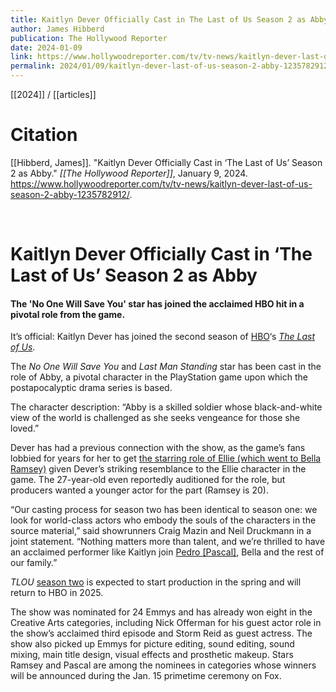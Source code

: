 ```yaml
---
title: Kaitlyn Dever Officially Cast in The Last of Us Season 2 as Abby
author: James Hibberd
publication: The Hollywood Reporter
date: 2024-01-09
link: https://www.hollywoodreporter.com/tv/tv-news/kaitlyn-dever-last-of-us-season-2-abby-1235782912/
permalink: 2024/01/09/kaitlyn-dever-last-of-us-season-2-abby-1235782912
---
```


[[2024]] / [[articles]]

# Citation

[[Hibberd, James]]. "Kaitlyn Dever Officially Cast in ‘The Last of Us’ Season 2 as Abby." *[[The Hollywood Reporter]]*, January 9, 2024. <https://www.hollywoodreporter.com/tv/tv-news/kaitlyn-dever-last-of-us-season-2-abby-1235782912/>.

<br>

# Kaitlyn Dever Officially Cast in ‘The Last of Us’ Season 2 as Abby

#### The 'No One Will Save You' star has joined the acclaimed HBO hit in a pivotal role from the game.

It’s official: Kaitlyn Dever has joined the second season of [HBO](https://www.hollywoodreporter.com/t/hbo/)‘s _[The Last of Us](https://www.hollywoodreporter.com/t/the-last-of-us/)_.

The _No One Will Save You_ and _Last Man Standing_ star has been cast in the role of Abby, a pivotal character in the PlayStation game upon which the postapocalyptic drama series is based.

The character description: “Abby is a skilled soldier whose black-and-white view of the world is challenged as she seeks vengeance for those she loved.”

Dever has had a previous connection with the show, as the game’s fans lobbied for years for her to get [the starring role of Ellie (which went to Bella Ramsey)](https://www.hollywoodreporter.com/tv/tv-features/the-last-of-us-hbo-pedro-pascal-bella-ramsey-interview-1235290103/) given Dever’s striking resemblance to the Ellie character in the game. The 27-year-old even reportedly auditioned for the role, but producers wanted a younger actor for the part (Ramsey is 20).

“Our casting process for season two has been identical to season one: we look for world-class actors who embody the souls of the characters in the source material,” said showrunners Craig Mazin and Neil Druckmann in a joint statement. “Nothing matters more than talent, and we’re thrilled to have an acclaimed performer like Kaitlyn join [Pedro [Pascal]](https://www.hollywoodreporter.com/tv/tv-news/the-last-of-us-finale-interview-1235347161/), Bella and the rest of our family.”

_TLOU_ [season two](https://www.hollywoodreporter.com/tv/tv-reviews/the-last-of-us-season-finale-review-1235348142/) is expected to start production in the spring and will return to HBO in 2025.

The show was nominated for 24 Emmys and has already won eight in the Creative Arts categories, including Nick Offerman for his guest actor role in the show’s acclaimed third episode and Storm Reid as guest actress. The show also picked up Emmys for picture editing, sound editing, sound mixing, main title design, visual effects and prosthetic makeup. Stars Ramsey and Pascal are among the nominees in categories whose winners will be announced during the Jan. 15 primetime ceremony on Fox.